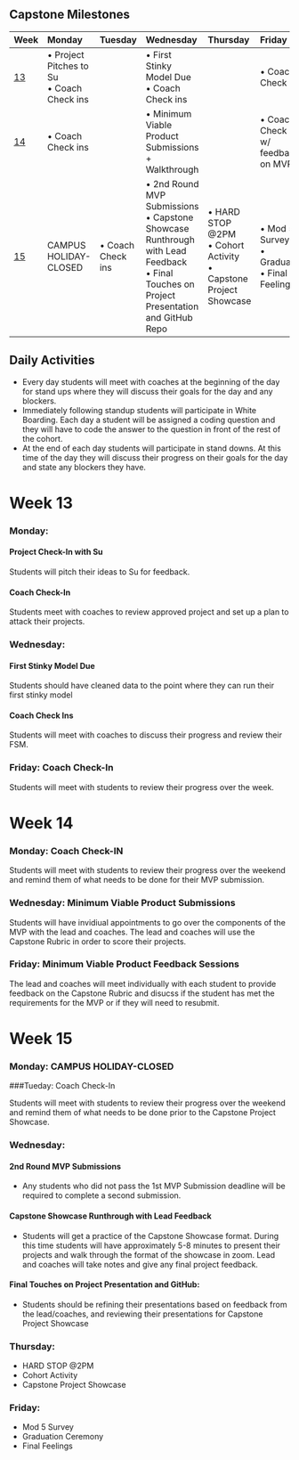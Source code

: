
## Capstone Milestones
| Week  | Monday | Tuesday | Wednesday | Thursday | Friday |
| :----	  | :---	| :----- | :----- | :----- | :----- |
| [13](#week13) | • Project Pitches to Su <br> •  Coach Check ins| | • First Stinky Model Due <br> •  Coach Check ins|  |• Coach Check ins |
| [14](#week14) | • Coach Check ins |  | • Minimum Viable Product Submissions + Walkthrough |  | •  Coach Check ins w/ feedback on MVP |
| [15](#week15) | CAMPUS HOLIDAY-CLOSED | • Coach Check ins | • 2nd Round MVP Submissions<br> • Capstone Showcase Runthrough with Lead Feedback <br> • Final Touches on Project Presentation and GitHub Repo  | • HARD STOP @2PM <br> • Cohort Activity<br> • Capstone Project Showcase | • Mod 5 Survey <br> • Graduation <br> • Final Feelings | 

##  Daily Activities

- Every day students will meet with coaches at the beginning of the day for stand ups where they will discuss their goals for the day and any blockers.
- Immediately following standup students will participate in White Boarding.  Each day a student will be assigned a coding question and they will have to code the answer to the question in front of the rest of the cohort.
- At the end of each day students will participate in stand downs.  At this time of the day they will discuss their progress on their goals for the day and state any blockers they have.

# Week 13 <a id="week13"></a>
###  Monday: 

#### Project Check-In with Su

Students will pitch their ideas to Su for feedback.

#### Coach Check-In
  Students meet with coaches to review approved project and set up a plan to attack their projects.

### Wednesday: 
#### First Stinky Model Due

Students should have cleaned data to the point where they can run their first stinky model
#### Coach Check Ins

Students will meet with coaches to discuss their progress and review their FSM.

### Friday:  Coach Check-In

Students will meet with students to review their progress over the week.



# Week 14 <a id="week14"></a>

### Monday: Coach Check-IN

Students will meet with students to review their progress over the weekend and remind them of what needs to be done for their MVP submission.

### Wednesday: Minimum Viable Product Submissions

Students will have invidiual appointments to go over the components of the MVP with the lead and coaches. The lead and coaches will use the Capstone Rubric in order to score their projects.


### Friday: Minimum Viable Product Feedback Sessions

The lead and coaches will meet individually with each student to provide feedback on the Capstone Rubric and disucss if the student has met the requirements for the MVP or if they will need to resubmit.

# Week 15 <a id="week15"></a>

### Monday:  CAMPUS HOLIDAY-CLOSED

###Tueday: Coach Check-In	

Students will meet with students to review their progress over the weekend and remind them of what needs to be done prior to the Capstone Project Showcase.


### Wednesday:  

#### 2nd Round MVP Submissions
- Any students who did not pass the 1st MVP Submission deadline will be required to complete a second submission.

#### Capstone Showcase Runthrough with Lead Feedback 

- Students will get a practice of the Capstone Showcase format.  During this time students will have approximately 5-8 minutes to present their projects and walk through the format of the showcase in zoom.  Lead and coaches will take notes and give any final project feedback.

#### Final Touches on Project Presentation and GitHub:

- Students should be refining their presentations based on feedback from the lead/coaches, and reviewing their presentations for Capstone Project Showcase

### Thursday:

- HARD STOP @2PM
- Cohort Activity 
- Capstone Project Showcase	

### Friday:
- Mod 5 Survey
- Graduation Ceremony
- Final Feelings
